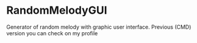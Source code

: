 # RandomMelodyGUI
Generator of random melody with graphic user interface. Previous (CMD) version you can check on my profile
